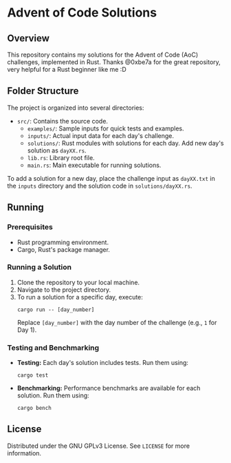 # Advent of Code Solutions

## Overview
This repository contains my solutions for the Advent of Code (AoC) challenges, implemented in Rust.
Thanks @0xbe7a for the great repository, very helpful for a Rust beginner like me :D

## Folder Structure
The project is organized into several directories:

- `src/`: Contains the source code.
  - `examples/`: Sample inputs for quick tests and examples.
  - `inputs/`: Actual input data for each day's challenge.
  - `solutions/`: Rust modules with solutions for each day. Add new day's solution as `dayXX.rs`.
  - `lib.rs`: Library root file.
  - `main.rs`: Main executable for running solutions.

To add a solution for a new day, place the challenge input as `dayXX.txt` in the `inputs` directory and the solution code in `solutions/dayXX.rs`.

## Running
### Prerequisites
- Rust programming environment.
- Cargo, Rust's package manager.

### Running a Solution
1. Clone the repository to your local machine.
2. Navigate to the project directory.
3. To run a solution for a specific day, execute:
   ```
   cargo run -- [day_number]
   ```
   Replace `[day_number]` with the day number of the challenge (e.g., `1` for Day 1).

### Testing and Benchmarking
- **Testing:** Each day's solution includes tests. Run them using:
  ```
  cargo test
  ```
- **Benchmarking:** Performance benchmarks are available for each solution. Run them using:
  ```
  cargo bench
  ```


## License
Distributed under the GNU GPLv3 License. See `LICENSE` for more information.

